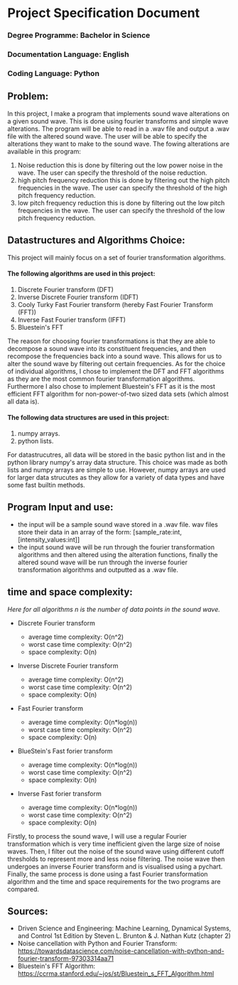 # Project Specification Document
### Degree Programme: **Bachelor in Science**
### Documentation Language: **English** 
### Coding Language: **Python** 

## Problem:
In this project, I make a program that implements sound wave alterations on a given sound wave. This is done using fourier transforms and simple wave alterations. The program will be able to read in a .wav file and output a .wav file with the altered sound wave. The user will be able to specify the alterations they want to make to the sound wave. 
</n>
The fowing alterations are available in this program:
1. Noise reduction
    this is done by filtering out the low power noise in the wave. The user can specify the threshold of the noise reduction.
2. high pitch frequency reduction
    this is done by filtering out the high pitch frequencies in the wave. The user can specify the threshold of the high pitch frequency reduction.
3. low pitch frequency reduction
    this is done by filtering out the low pitch frequencies in the wave. The user can specify the threshold of the low pitch frequency reduction.

## Datastructures and Algorithms Choice:
This project will mainly focus on a set of fourier transformation algorithms. 
#### The following algorithms are used in this project:
1. Discrete Fourier transform (DFT) 
2. Inverse Discrete Fourier transform (IDFT)
3. Cooly Turky Fast Fourier transform (hereby Fast Fourier Transform (FFT))
4. Inverse Fast Fourier transform (IFFT)
3. Bluestein's FFT

The reason for choosing fourier transformations is that they are able to decompose a sound wave into its constituent frequencies, and then recompose the frequencies back into a sound wave. This allows for us to alter the sound wave by filtering out certain frequencies. As for the choice of individual algorithms, I chose to implement the DFT and FFT algorithms as they are the most common fourier transformation algorithms. Furthermore I also chose to implement Bluestein's FFT as it is the most efficient FFT algorithm for non-power-of-two sized data sets (which almost all data is).

#### The following data structures are used in this project:
1. numpy arrays.
2. python lists.

For datastrucutres, all data will be stored in the basic python list and in the python library numpy's array data structure. This choice was made as both lists and numpy arrays are simple to use. However, numpy arrays are used for larger data strucutes as they allow for a variety of data types and have some fast builtin methods.


## Program Input and use:
- the input will be a sample sound wave stored in a .wav file. wav files store their data in an array of the form: [sample_rate:int, [intensity_values:int]] 
- the input sound wave will be run through the fourier transformation algorithms and then altered using the alteration functions, finally the altered sound wave will be run through the inverse fourier transformation algorithms and outputted as a .wav file. 

## time and space complexity:
*Here for all algorithms n is the number of data points in the sound wave.*

- Discrete Fourier transform
    - average time complexity: O(n^2)
    - worst case time complexity: O(n^2)
    - space complexity: O(n)

- Inverse Discrete Fourier transform
    - average time complexity: O(n^2)
    - worst case time complexity: O(n^2)
    - space complexity: O(n)

- Fast Fourier transform
    - average time complexity: O(n*log(n))
    - worst case time complexity: O(n^2)
    - space complexity: O(n)

- BlueStein's Fast forier transform
    - average time complexity: O(n*log(n))
    - worst case time complexity: O(n^2)
    - space complexity: O(n)

- Inverse Fast forier transform
    - average time complexity: O(n*log(n))
    - worst case time complexity: O(n^2)
    - space complexity: O(n)

Firstly, to process the sound wave, I will use a regular Fourier transformation which is very time inefficient given the large size of noise waves. Then, I filter out the noise of the sound wave using different cutoff thresholds to represent more and less noise filtering. The noise wave then undergoes an inverse Fourier transform and is visualised using a pychart.
Finally, the same process is done using a fast Fourier transformation algorithm and the time and space requirements for the two programs are compared. 

## Sources:
- Driven Science and Engineering: Machine Learning, Dynamical Systems, and Control 1st Edition by Steven L. Brunton & J. Nathan Kutz (chapter 2)
- Noise cancellation with Python and Fourier Transform: https://towardsdatascience.com/noise-cancellation-with-python-and-fourier-transform-97303314aa71
- Bluestein's FFT Algorithm: https://ccrma.stanford.edu/~jos/st/Bluestein_s_FFT_Algorithm.html